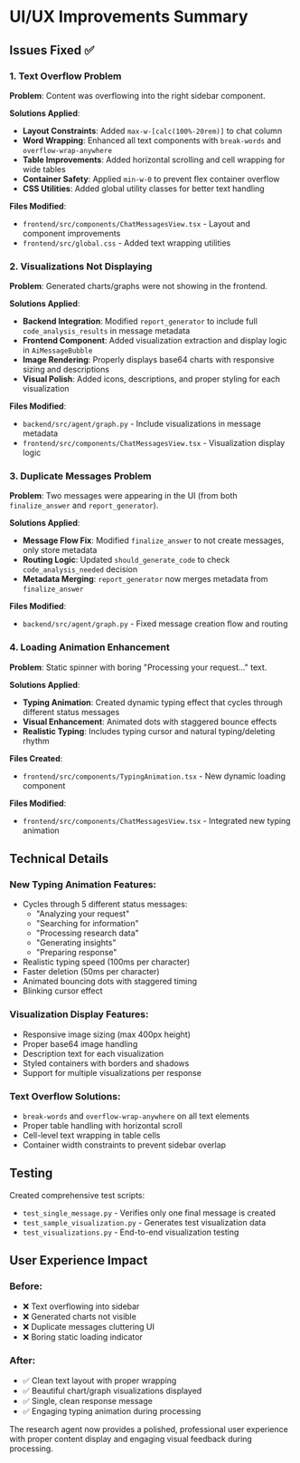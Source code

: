 # UI/UX Improvements Summary

## Issues Fixed ✅

### 1. Text Overflow Problem
**Problem**: Content was overflowing into the right sidebar component.

**Solutions Applied**:
- **Layout Constraints**: Added `max-w-[calc(100%-20rem)]` to chat column
- **Word Wrapping**: Enhanced all text components with `break-words` and `overflow-wrap-anywhere`
- **Table Improvements**: Added horizontal scrolling and cell wrapping for wide tables
- **Container Safety**: Applied `min-w-0` to prevent flex container overflow
- **CSS Utilities**: Added global utility classes for better text handling

**Files Modified**:
- `frontend/src/components/ChatMessagesView.tsx` - Layout and component improvements
- `frontend/src/global.css` - Added text wrapping utilities

### 2. Visualizations Not Displaying
**Problem**: Generated charts/graphs were not showing in the frontend.

**Solutions Applied**:
- **Backend Integration**: Modified `report_generator` to include full `code_analysis_results` in message metadata
- **Frontend Component**: Added visualization extraction and display logic in `AiMessageBubble`
- **Image Rendering**: Properly displays base64 charts with responsive sizing and descriptions
- **Visual Polish**: Added icons, descriptions, and proper styling for each visualization

**Files Modified**:
- `backend/src/agent/graph.py` - Include visualizations in message metadata
- `frontend/src/components/ChatMessagesView.tsx` - Visualization display logic

### 3. Duplicate Messages Problem
**Problem**: Two messages were appearing in the UI (from both `finalize_answer` and `report_generator`).

**Solutions Applied**:
- **Message Flow Fix**: Modified `finalize_answer` to not create messages, only store metadata
- **Routing Logic**: Updated `should_generate_code` to check `code_analysis_needed` decision
- **Metadata Merging**: `report_generator` now merges metadata from `finalize_answer`

**Files Modified**:
- `backend/src/agent/graph.py` - Fixed message creation flow and routing

### 4. Loading Animation Enhancement
**Problem**: Static spinner with boring "Processing your request..." text.

**Solutions Applied**:
- **Typing Animation**: Created dynamic typing effect that cycles through different status messages
- **Visual Enhancement**: Animated dots with staggered bounce effects
- **Realistic Typing**: Includes typing cursor and natural typing/deleting rhythm

**Files Created**:
- `frontend/src/components/TypingAnimation.tsx` - New dynamic loading component

**Files Modified**:
- `frontend/src/components/ChatMessagesView.tsx` - Integrated new typing animation

## Technical Details

### New Typing Animation Features:
- Cycles through 5 different status messages:
  - "Analyzing your request"
  - "Searching for information"
  - "Processing research data"
  - "Generating insights"
  - "Preparing response"
- Realistic typing speed (100ms per character)
- Faster deletion (50ms per character)
- Animated bouncing dots with staggered timing
- Blinking cursor effect

### Visualization Display Features:
- Responsive image sizing (max 400px height)
- Proper base64 image handling
- Description text for each visualization
- Styled containers with borders and shadows
- Support for multiple visualizations per response

### Text Overflow Solutions:
- `break-words` and `overflow-wrap-anywhere` on all text elements
- Proper table handling with horizontal scroll
- Cell-level text wrapping in table cells
- Container width constraints to prevent sidebar overlap

## Testing

Created comprehensive test scripts:
- `test_single_message.py` - Verifies only one final message is created
- `test_sample_visualization.py` - Generates test visualization data
- `test_visualizations.py` - End-to-end visualization testing

## User Experience Impact

### Before:
- ❌ Text overflowing into sidebar
- ❌ Generated charts not visible
- ❌ Duplicate messages cluttering UI
- ❌ Boring static loading indicator

### After:
- ✅ Clean text layout with proper wrapping
- ✅ Beautiful chart/graph visualizations displayed
- ✅ Single, clean response message
- ✅ Engaging typing animation during processing

The research agent now provides a polished, professional user experience with proper content display and engaging visual feedback during processing.
